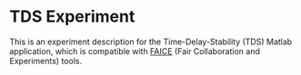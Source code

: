 # TDS Experiment

This is an experiment description for the Time-Delay-Stability (TDS) Matlab application,
which is compatible with [FAICE](https://github.com/curious-containers/faice) (Fair Collaboration and Experiments) tools.
